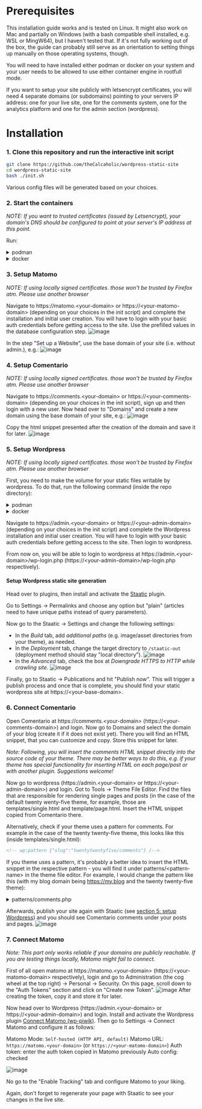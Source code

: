 # Prerequisites

This installation guide works and is tested on Linux. It might also work on Mac and partially on Windows (with a bash compatible shell installed, e.g. WSL or MingW64), but I haven't tested that. If it's not fully working out of the box, the guide can probably still serve as an orientation to setting things up manually on those operating systems, though.

You will need to have installed either podman or docker on your system and your user needs to be allowed to use either container engine in rootfull mode.

If you want to setup your site publicly with letsencrypt certificates, you will need 4 separate domains (or subdomains) pointing to your servers IP address: one for your live site, one for the comments system, one for the analytics platform and one for the admin section (wordpress).

# Installation

### 1. Clone this repository and run the interactive init script

```bash
git clone https://github.com/theCalcaholic/wordpress-static-site
cd wordpress-static-site
bash ./init.sh
```

Various config files will be generated based on your choices.

### 2. Start the containers

*NOTE: If you want to trusted certificates (issued by Letsencrypt), your domain's DNS should be configured to point at your server's IP address at this point.*

Run:

<details>
  <summary>podman</summary>
    
  ```bash
  podman compose up 
  ```

</details>

<details>
  <summary>docker</summary>
  
  ```bash
  docker compose up 
  ```

</details>

### 3. Setup Matomo

*NOTE: If using locally signed certificates. those won't be trusted by Firefox atm. Please use another browser*

Navigate to https://matomo.<your-domain\> or https://\<your-matomo-domain\> (depending on your choices in the init script) and complete the installation and initial user creation. You will have to login with your basic auth credentials before getting access to the site.
Use the prefilled values in the database configuration step.
![image](https://github.com/user-attachments/assets/b7085023-cf95-4fa3-b508-903f6b206111)

In the step "Set up a Website", use the base domain of your site (i.e. without admin.), e.g.:
![image](https://github.com/user-attachments/assets/642dd4b2-f54f-4071-bbf0-7ebf5c1831b4)

### 4. Setup Comentario

*NOTE: If using locally signed certificates. those won't be trusted by Firefox atm. Please use another browser*

Navigate to https://comments.<your-domain\> or https://\<your-comments-domain\> (depending on your choices in the init script), sign up and then login with a new user.
Now head over to "Domains" and create a new domain using the base domain of your site, e.g.:
![image](https://github.com/user-attachments/assets/9341f557-a3c1-4d84-8570-b80801dfa009)

Copy the html snippet presented after the creation of the domain and save it for later.
![image](https://github.com/user-attachments/assets/6d0e15b5-8d04-46aa-8e60-9f34713c873c)


### 5. Setup Wordpress

*NOTE: If using locally signed certificates. those won't be trusted by Firefox atm. Please use another browser*

First, you need to make the volume for your static files writable by wordpress. To do that, run the following command (inside the repo directory):

<details>
  <summary>podman</summary>
  
```bash
podman compose exec wordpress chown www-data: /staatic-out
```
</details>
<details>
  <summary>docker</summary>
  
```bash
docker compose exec wordpress chown www-data: /staatic-out
```
</details>

Navigate to https://admin.<your-domain\> or https://\<your-admin-domain\> (depending on your choices in the init script) and complete the Wordpress installation and initial user creation. You will have to login with your basic auth credentials before getting access to the site.
Then login to wordpress.

From now on, you will be able to login to wordpress at https://admin.<your-domain\>/wp-login.php (https://\<your-admin-domain\>/wp-login.php respectively).

#### Setup Wordpress static site generation

Head over to plugins, then install and activate the [Staatic][staatic] plugin.

Go to Settings -> Permalinks and choose any option but "plain" (articles need to have unique paths instead of query parameters).

Now go to the Staatic -> Settings and change the following settings:

- In the *Build* tab, add *additional paths* (e.g. image/asset directories from your theme), as needed.
- In the *Deployment* tab, change the target directory to `/staatic-out` (deployment method should stay "local directory").
  ![image](https://github.com/user-attachments/assets/c7e613fb-a761-40cd-b861-7b599e31f1e6)
- In the *Advanced* tab, check the box at *Downgrade HTTPS to HTTP while crawling site*.
  ![image](https://github.com/user-attachments/assets/95162bbe-a6b1-410c-80ae-a4aab0bddfa1)

Finally, go to Staatic -> Publications and hit "Publish now". This will trigger a publish process and once that is complete, you should find your static wordpress site at https://\<your-base-domain\>.

[staatic]: https://wordpress.org/plugins/staatic/


### 6. Connect Comentario

Open Comentario at https://comments.<your-domain\> (https://\<your-comments-domain\>) and login. Now go to Domains and select the domain of your blog (create it if it does not exist yet).
There you will find an HTML snippet, that you can customize and copy. Store this snippet for later.

*Note: Following, you will insert the comments HTML snippet directly into the source code of your theme. There may be better ways to do this, e.g. if your theme has special functionality for inserting HTML on each page/post or with another plugin. Suggestions welcome!*

Now go to wordpress (https://admin.<your-domain\> or https://\<your-admin-domain\>) and login. Got to Tools -> Theme File Editor. Find the files that are responsible for rendering single pages and posts (in the case of the default twenty wenty-five theme, for example, those are templates/single.html and template/page.html. Insert the HTML snippet copied from Comentario there.

Alternatively, check if your theme uses a pattern for comments. For example in the case of the twenty twenty-five theme, this looks like this (inside templates/single.html):

```html
<!-- wp:pattern {"slug":"twentytwentyfive/comments"} /-->
```
If you theme uses a pattern, it's probably a better idea to insert the HTML snippet in the respective pattern - you will find it under patterns/\<pattern-name\> in the theme file editor. For example, I would change the pattern like this (with my blog domain being https://my.blog and the twenty twenty-five theme):

<details>
  <summary>patterns/comments.php</summary>
  
```diff
<?php
/**
 * Title: Comments
 * Slug: twentytwentyfive/comments
 * Description: Comments area with comments list, pagination, and comment form.
 * Categories: text
 * Block Types: core/comments
 *
 * @package WordPress
 * @subpackage Twenty_Twenty_Five
 * @since Twenty Twenty-Five 1.0
 */

?>
<!-- wp:comments {"className":"wp-block-comments-query-loop","style":{"spacing":{"margin":{"top":"var:preset|spacing|70","bottom":"var:preset|spacing|70"}}}} -->
<div class="wp-block-comments wp-block-comments-query-loop" style="margin-top:var(--wp--preset--spacing--70);margin-bottom:var(--wp--preset--spacing--70)">
	<!-- wp:heading {"fontSize":"x-large"} -->
	<h2 class="wp-block-heading has-x-large-font-size"><?php esc_html_e( 'Comments', 'twentytwentyfive' ); ?></h2>
	<!-- /wp:heading -->
- 	<!-- wp:comments-title {"level":3,"fontSize":"large"} /-->
- 	<!-- wp:comment-template -->
- 	<!-- wp:group {"style":{"spacing":{"margin":{"top":"0","bottom":"var:preset|spacing|50"}}}} -->
- 	<div class="wp-block-group" style="margin-top:0;margin-bottom:var(--wp--preset--spacing--50)">
- 		<!-- wp:group {"layout":{"type":"flex","flexWrap":"nowrap","verticalAlignment":"top"}} -->
- 		<div class="wp-block-group">
- 			<!-- wp:avatar {"size":50} /-->
- 			<!-- wp:group -->
- 			<div class="wp-block-group">
- 				<!-- wp:comment-date /-->
- 				<!-- wp:comment-author-name /-->
- 				<!-- wp:comment-content /-->
- 				<!-- wp:group {"layout":{"type":"flex","flexWrap":"nowrap"}} -->
- 				<div class="wp-block-group">
- 					<!-- wp:comment-edit-link /-->
- 					<!-- wp:comment-reply-link /-->
- 				</div>
- 				<!-- /wp:group -->
- 			</div>
- 			<!-- /wp:group -->
- 		</div>
- 		<!-- /wp:group -->
- 	</div>
- 	<!-- /wp:group -->
- 	<!-- /wp:comment-template -->
- 
- 	<!-- wp:comments-pagination {"layout":{"type":"flex","justifyContent":"space-between"}} -->
- 	<!-- wp:comments-pagination-previous /-->
- 	<!-- wp:comments-pagination-next /-->
- 	<!-- /wp:comments-pagination -->
- 
- 	<!-- wp:post-comments-form /-->
+   <script defer src="https://comments.my.blog/comentario.js"></script>
+   <comentario-comments theme="light"></comentario-comments>
</div>
<!-- /wp:comments -->
```
</details>

Afterwards, publish your site again with Staatic (see [section 5: setup Wordpress](#5-setup-wordpress)) and you should see Comentario comments under your posts and pages.
![image](https://github.com/user-attachments/assets/833de6ad-40a6-4b9f-a9c1-094c79a95fec)


### 7. Connect Matomo

*Note: This part only works reliable if your domains are publicly reachable. If you are testing things locally, Matomo might fail to connect.*

First of all open matomo at https://matomo.<your-domain\> (https://\<your-matomo-domain\> respectively), login and go to Administration (the cog wheel at the top right) -> Personal -> Security. On this page, scroll down to the "Auth Tokens" section and click on "Create new Token".
![image](https://github.com/user-attachments/assets/c30077de-2ea8-475b-bcea-7e4c70b0c942)
After creating the token, copy it and store it for later.

Now head over to Wordpress (https://admin.<your-domain\> or https://\<your-admin-domain\>) and login.
Install and activate the Wordpress plugin [Connect Matomo (wp-piwik)](https://wordpress.org/plugins/wp-piwik/). Then go to Settings -> Connect Matomo and configure it as follows:

Matomo Mode: `Self-hosted (HTTP API, default)`
Matomo URL: `https://matomo.<your-domain>` (or `https://<your-matomo-domain>`)
Auth token: enter the auth token copied in Matomo previously
Auto config: checked

![image](https://github.com/user-attachments/assets/c6a2ef41-d719-467b-8d14-45088ec7325d)

No go to the "Enable Tracking" tab and configure Matomo to your liking.

Again, don't forget to regenerate your page with Staatic to see your changes in the live site.
